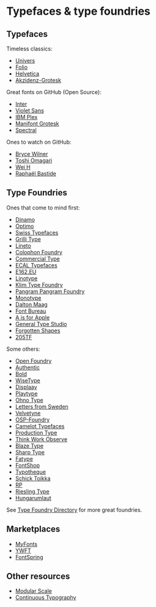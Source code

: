 # Typefaces & type foundries

## Typefaces

Timeless classics:
- [Univers](https://en.wikipedia.org/wiki/Univers)
- [Folio](https://en.wikipedia.org/wiki/Folio_(typeface))
- [Helvetica](https://en.wikipedia.org/wiki/Helvetica)
- [Akzidenz-Grotesk](https://en.wikipedia.org/wiki/Akzidenz-Grotesk)

Great fonts on GitHub (Open Source):
- [Inter](https://github.com/rsms/inter)
- [Violet Sans](https://github.com/violetoffice/violet_sans)
- [IBM Plex](https://github.com/IBM/plex)
- [Manifont Grotesk](https://github.com/Interstices-/Manifont-Grotesk)
- [Spectral](https://github.com/productiontype/Spectral)

Ones to watch on GitHub:
- [Bryce Wilner](https://github.com/brycewilner)
- [Toshi Omagari](https://github.com/tosche)
- [Wei H](https://github.com/weiweihuanghuang)
- [Raphaël Bastide](https://github.com/raphaelbastide)

## Type Foundries

Ones that come to mind first: 
- [Dinamo](https://abcdinamo.com)
- [Optimo](https://optimo.ch)
- [Swiss Typefaces](https://www.swisstypefaces.com)
- [Grilli Type](https://www.grillitype.com)
- [Lineto](https://lineto.com)
- [Colophon Foundry](https://www.colophon-foundry.org)
- [Commercial Type](https://commercialtype.com)
- [ECAL Typefaces](https://ecal-typefaces.ch)
- [E162.EU](http://e162.eu)
- [Linotype](https://www.linotype.com)
- [Klim Type Foundry](https://klim.co.nz)
- [Pangram Pangram Foundry](https://pangrampangram.com)
- [Monotype](https://www.monotype.com)
- [Dalton Maag](https://www.daltonmaag.com/library)
- [Font Bureau](https://fontbureau.typenetwork.com)
- [A is for Apple](http://www.aisforapple.fr)
- [General Type Studio](https://www.generaltypestudio.com)
- [Forgotten Shapes](https://forgotten-shapes.com)
- [205TF](https://www.205.tf)

Some others: 
- [Open Foundry](https://open-foundry.com)
- [Authentic](https://authentic.website)
- [Bold](http://bold.studio)
- [WiseType](https://wisetype.nl)
- [Displaay](https://displaay.net)
- [Playtype](https://playtype.com)
- [Ohno Type](https://ohnotype.co)
- [Letters from Sweden](https://lettersfromsweden.se)
- [Velvetyne](https://velvetyne.fr)
- [OSP-Foundry](http://ospublish.constantvzw.org/foundry)
- [Camelot Typefaces](https://camelot-typefaces.com)
- [Production Type](https://www.productiontype.com)
- [Think Work Observe](https://t-wo.it)
- [Blaze Type](https://blazetype.eu)
- [Sharp Type](https://sharptype.co)
- [Fatype](https://www.fatype.com)
- [FontShop](https://www.fontshop.com)
- [Typotheque](https://www.typotheque.com/fonts)
- [Schick Toikka](https://www.schick-toikka.com)
- [RP](https://radimpesko.com)
- [Riesling Type](http://www.rieslingtype.com)
- [Hungarumlaut](https://hungarumlaut.com/typefaces.html)

See [Type Foundry Directory](https://typefoundry.directory) for more great foundries.

## Marketplaces

- [MyFonts](https://www.myfonts.com)
- [YWFT](https://www.youworkforthem.com)
- [FontSpring](https://www.fontspring.com)

## Other resources

- [Modular Scale](https://www.modularscale.com/?1&em&1.25)
- [Continuous Typography](https://maxkoehler.com/posts/continuous-typography)
